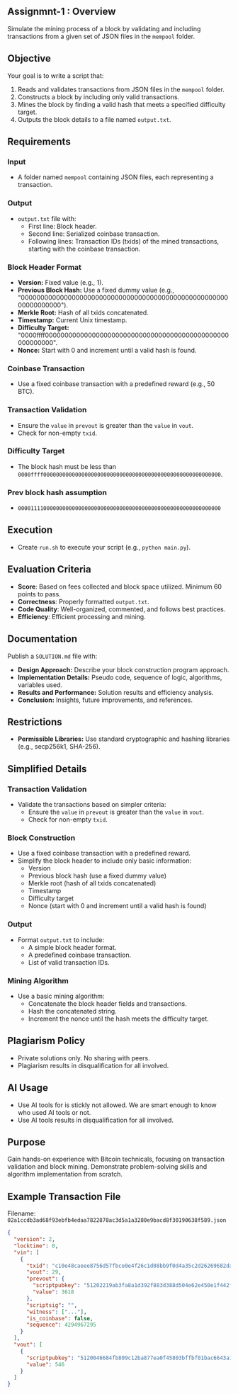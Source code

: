 ## Assignmnt-1 : Overview
Simulate the mining process of a block by validating and including transactions from a given set of JSON files in the `mempool` folder.

## Objective
Your goal is to write a script that:
1. Reads and validates transactions from JSON files in the `mempool` folder.
2. Constructs a block by including only valid transactions.
3. Mines the block by finding a valid hash that meets a specified difficulty target.
4. Outputs the block details to a file named `output.txt`.

## Requirements
### Input
- A folder named `mempool` containing JSON files, each representing a transaction.

### Output
- `output.txt` file with:
  - First line: Block header.
  - Second line: Serialized coinbase transaction.
  - Following lines: Transaction IDs (txids) of the mined transactions, starting with the coinbase transaction.

### Block Header Format
- **Version:** Fixed value (e.g., 1).
- **Previous Block Hash:** Use a fixed dummy value (e.g., "0000000000000000000000000000000000000000000000000000000000000000").
- **Merkle Root:** Hash of all txids concatenated.
- **Timestamp:** Current Unix timestamp.
- **Difficulty Target:** "0000ffff00000000000000000000000000000000000000000000000000000000".
- **Nonce:** Start with 0 and increment until a valid hash is found.

### Coinbase Transaction
- Use a fixed coinbase transaction with a predefined reward (e.g., 50 BTC).

### Transaction Validation
- Ensure the `value` in `prevout` is greater than the `value` in `vout`.
- Check for non-empty `txid`.

### Difficulty Target
- The block hash must be less than `0000ffff00000000000000000000000000000000000000000000000000000000`.

### Prev block hash assumption 
- `0000111100000000000000000000000000000000000000000000000000000000`

## Execution
- Create `run.sh` to execute your script (e.g., `python main.py`).

## Evaluation Criteria
- **Score**: Based on fees collected and block space utilized. Minimum 60 points to pass.
- **Correctness**: Properly formatted `output.txt`.
- **Code Quality**: Well-organized, commented, and follows best practices.
- **Efficiency**: Efficient processing and mining.

## Documentation
Publish a `SOLUTION.md` file with:
- **Design Approach:** Describe your block construction program approach.
- **Implementation Details:** Pseudo code, sequence of logic, algorithms, variables used.
- **Results and Performance:** Solution results and efficiency analysis.
- **Conclusion:** Insights, future improvements, and references.

## Restrictions
- **Permissible Libraries:** Use standard cryptographic and hashing libraries (e.g., secp256k1, SHA-256).

## Simplified Details

### Transaction Validation
- Validate the transactions based on simpler criteria:
  - Ensure the `value` in `prevout` is greater than the `value` in `vout`.
  - Check for non-empty `txid`.

### Block Construction
- Use a fixed coinbase transaction with a predefined reward.
- Simplify the block header to include only basic information:
  - Version
  - Previous block hash (use a fixed dummy value)
  - Merkle root (hash of all txids concatenated)
  - Timestamp
  - Difficulty target
  - Nonce (start with 0 and increment until a valid hash is found)

### Output
- Format `output.txt` to include:
  - A simple block header format.
  - A predefined coinbase transaction.
  - List of valid transaction IDs.

### Mining Algorithm
- Use a basic mining algorithm:
  - Concatenate the block header fields and transactions.
  - Hash the concatenated string.
  - Increment the nonce until the hash meets the difficulty target.

## Plagiarism Policy
- Private solutions only. No sharing with peers.
- Plagiarism results in disqualification for all involved.

## AI Usage
- Use AI tools for is stickly not allowed. We are smart enough to know who used AI tools or not.
- Use AI tools results in disqualification for all involved.

## Purpose
Gain hands-on experience with Bitcoin technicals, focusing on transaction validation and block mining. Demonstrate problem-solving skills and algorithm implementation from scratch.

## Example Transaction File
Filename: `02a1ccdb3ad68f93ebfb4edaa7822878ac3d5a1a3280e9bacd8f30190638f589.json`
```json
{
  "version": 2,
  "locktime": 0,
  "vin": [
    {
      "txid": "c10e48caeee8756d57fbce0e4f26c1d08bb9f0d4a35c2d26269682da8df04dac",
      "vout": 29,
      "prevout": {
        "scriptpubkey": "51202219ab3fa8a1d392f883d388d504e62e450e1f442fd1e61558b008fbf36f01a2",
        "value": 3618
      },
      "scriptsig": "",
      "witness": ["..."],
      "is_coinbase": false,
      "sequence": 4294967295
    }
  ],
  "vout": [
    {
      "scriptpubkey": "5120046684fb809c12ba877ea0f45803bffbf01bac6643a1c16f266d3f1096344eb6",
      "value": 546
    }
  ]
}
